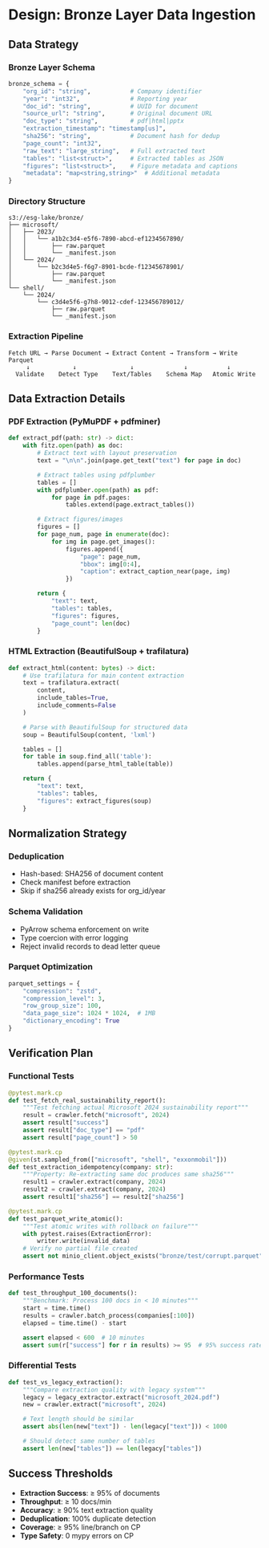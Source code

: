 # Design: Bronze Layer Data Ingestion

## Data Strategy

### Bronze Layer Schema
```python
bronze_schema = {
    "org_id": "string",           # Company identifier
    "year": "int32",              # Reporting year
    "doc_id": "string",           # UUID for document
    "source_url": "string",       # Original document URL
    "doc_type": "string",         # pdf|html|pptx
    "extraction_timestamp": "timestamp[us]",
    "sha256": "string",           # Document hash for dedup
    "page_count": "int32",
    "raw_text": "large_string",   # Full extracted text
    "tables": "list<struct>",     # Extracted tables as JSON
    "figures": "list<struct>",    # Figure metadata and captions
    "metadata": "map<string,string>"  # Additional metadata
}
```

### Directory Structure
```
s3://esg-lake/bronze/
├── microsoft/
│   ├── 2023/
│   │   └── a1b2c3d4-e5f6-7890-abcd-ef1234567890/
│   │       ├── raw.parquet
│   │       └── _manifest.json
│   └── 2024/
│       └── b2c3d4e5-f6g7-8901-bcde-f12345678901/
│           ├── raw.parquet
│           └── _manifest.json
└── shell/
    └── 2024/
        └── c3d4e5f6-g7h8-9012-cdef-123456789012/
            ├── raw.parquet
            └── _manifest.json
```

### Extraction Pipeline
```
Fetch URL → Parse Document → Extract Content → Transform → Write Parquet
     ↓            ↓               ↓              ↓           ↓
  Validate    Detect Type    Text/Tables    Schema Map   Atomic Write
```

## Data Extraction Details

### PDF Extraction (PyMuPDF + pdfminer)
```python
def extract_pdf(path: str) -> dict:
    with fitz.open(path) as doc:
        # Extract text with layout preservation
        text = "\n\n".join(page.get_text("text") for page in doc)

        # Extract tables using pdfplumber
        tables = []
        with pdfplumber.open(path) as pdf:
            for page in pdf.pages:
                tables.extend(page.extract_tables())

        # Extract figures/images
        figures = []
        for page_num, page in enumerate(doc):
            for img in page.get_images():
                figures.append({
                    "page": page_num,
                    "bbox": img[0:4],
                    "caption": extract_caption_near(page, img)
                })

        return {
            "text": text,
            "tables": tables,
            "figures": figures,
            "page_count": len(doc)
        }
```

### HTML Extraction (BeautifulSoup + trafilatura)
```python
def extract_html(content: bytes) -> dict:
    # Use trafilatura for main content extraction
    text = trafilatura.extract(
        content,
        include_tables=True,
        include_comments=False
    )

    # Parse with BeautifulSoup for structured data
    soup = BeautifulSoup(content, 'lxml')

    tables = []
    for table in soup.find_all('table'):
        tables.append(parse_html_table(table))

    return {
        "text": text,
        "tables": tables,
        "figures": extract_figures(soup)
    }
```

## Normalization Strategy

### Deduplication
- Hash-based: SHA256 of document content
- Check manifest before extraction
- Skip if sha256 already exists for org_id/year

### Schema Validation
- PyArrow schema enforcement on write
- Type coercion with error logging
- Reject invalid records to dead letter queue

### Parquet Optimization
```python
parquet_settings = {
    "compression": "zstd",
    "compression_level": 3,
    "row_group_size": 100,
    "data_page_size": 1024 * 1024,  # 1MB
    "dictionary_encoding": True
}
```

## Verification Plan

### Functional Tests
```python
@pytest.mark.cp
def test_fetch_real_sustainability_report():
    """Test fetching actual Microsoft 2024 sustainability report"""
    result = crawler.fetch("microsoft", 2024)
    assert result["success"]
    assert result["doc_type"] == "pdf"
    assert result["page_count"] > 50

@pytest.mark.cp
@given(st.sampled_from(["microsoft", "shell", "exxonmobil"]))
def test_extraction_idempotency(company: str):
    """Property: Re-extracting same doc produces same sha256"""
    result1 = crawler.extract(company, 2024)
    result2 = crawler.extract(company, 2024)
    assert result1["sha256"] == result2["sha256"]

@pytest.mark.cp
def test_parquet_write_atomic():
    """Test atomic writes with rollback on failure"""
    with pytest.raises(ExtractionError):
        writer.write(invalid_data)
    # Verify no partial file created
    assert not minio_client.object_exists("bronze/test/corrupt.parquet")
```

### Performance Tests
```python
def test_throughput_100_documents():
    """Benchmark: Process 100 docs in < 10 minutes"""
    start = time.time()
    results = crawler.batch_process(companies[:100])
    elapsed = time.time() - start

    assert elapsed < 600  # 10 minutes
    assert sum(r["success"] for r in results) >= 95  # 95% success rate
```

### Differential Tests
```python
def test_vs_legacy_extraction():
    """Compare extraction quality with legacy system"""
    legacy = legacy_extractor.extract("microsoft_2024.pdf")
    new = crawler.extract("microsoft", 2024)

    # Text length should be similar
    assert abs(len(new["text"]) - len(legacy["text"])) < 1000

    # Should detect same number of tables
    assert len(new["tables"]) == len(legacy["tables"])
```

## Success Thresholds
- **Extraction Success**: ≥ 95% of documents
- **Throughput**: ≥ 10 docs/min
- **Accuracy**: ≥ 90% text extraction quality
- **Deduplication**: 100% duplicate detection
- **Coverage**: ≥ 95% line/branch on CP
- **Type Safety**: 0 mypy errors on CP